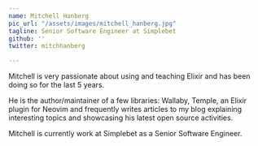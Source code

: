 ```yaml
---
name: Mitchell Hanberg
pic_url: "/assets/images/mitchell_hanberg.jpg"
tagline: Senior Software Engineer at Simplebet
github: ''
twitter: mitchhanberg

---
```

Mitchell is very passionate about using and teaching Elixir and has been doing so for the last 5 years.

He is the author/maintainer of a few libraries: Wallaby, Temple, an Elixir plugin for Neovim and frequently writes articles to my blog explaining interesting topics and showcasing his latest open source activities.

Mitchell is currently work at Simplebet as a Senior Software Engineer.